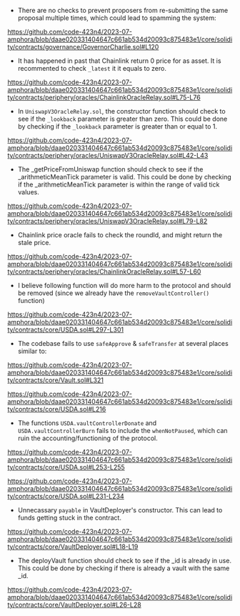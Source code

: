 
- There are no checks to prevent proposers from re-submitting the same proposal multiple times, which could lead to spamming the system:

https://github.com/code-423n4/2023-07-amphora/blob/daae020331404647c661ab534d20093c875483e1/core/solidity/contracts/governance/GovernorCharlie.sol#L120

- It has happened in past that Chainlink return 0 price for as asset. It is recommented to check `_latest` it it equals to zero.

https://github.com/code-423n4/2023-07-amphora/blob/daae020331404647c661ab534d20093c875483e1/core/solidity/contracts/periphery/oracles/ChainlinkOracleRelay.sol#L75-L76

- In `UniswapV3OracleRelay.sol`, the constructor function should check to see if the `_lookback` parameter is greater than zero. This could be done by checking if the `_lookback` parameter is greater than or equal to 1.

https://github.com/code-423n4/2023-07-amphora/blob/daae020331404647c661ab534d20093c875483e1/core/solidity/contracts/periphery/oracles/UniswapV3OracleRelay.sol#L42-L43

- The _getPriceFromUniswap function should check to see if the _arithmeticMeanTick parameter is valid. This could be done by checking if the _arithmeticMeanTick parameter is within the range of valid tick values.

https://github.com/code-423n4/2023-07-amphora/blob/daae020331404647c661ab534d20093c875483e1/core/solidity/contracts/periphery/oracles/UniswapV3OracleRelay.sol#L79-L82

- Chainlink price oracle fails to check the roundId, and might return the stale price.

https://github.com/code-423n4/2023-07-amphora/blob/daae020331404647c661ab534d20093c875483e1/core/solidity/contracts/periphery/oracles/ChainlinkOracleRelay.sol#L57-L60

- I believe following function will do more harm to the protocol and should be removed (since we already have the `removeVaultController()` function)

https://github.com/code-423n4/2023-07-amphora/blob/daae020331404647c661ab534d20093c875483e1/core/solidity/contracts/core/USDA.sol#L297-L301

- The codebase fails to use `safeApprove` & `safeTransfer` at several places similar to:

https://github.com/code-423n4/2023-07-amphora/blob/daae020331404647c661ab534d20093c875483e1/core/solidity/contracts/core/Vault.sol#L321

https://github.com/code-423n4/2023-07-amphora/blob/daae020331404647c661ab534d20093c875483e1/core/solidity/contracts/core/USDA.sol#L216

- The functions `USDA.vaultControllerDonate` and `USDA.vaultControllerBurn` fails to include the `whenNotPaused`, which can ruin the accounting/functioning of the protocol.

https://github.com/code-423n4/2023-07-amphora/blob/daae020331404647c661ab534d20093c875483e1/core/solidity/contracts/core/USDA.sol#L253-L255

https://github.com/code-423n4/2023-07-amphora/blob/daae020331404647c661ab534d20093c875483e1/core/solidity/contracts/core/USDA.sol#L231-L234

- Unnecassary `payable` in VaultDeployer's constructor. This can lead to funds getting stuck in the contract.

https://github.com/code-423n4/2023-07-amphora/blob/daae020331404647c661ab534d20093c875483e1/core/solidity/contracts/core/VaultDeployer.sol#L18-L19

- The deployVault function should check to see if the _id is already in use. This could be done by checking if there is already a vault with the same _id.

https://github.com/code-423n4/2023-07-amphora/blob/daae020331404647c661ab534d20093c875483e1/core/solidity/contracts/core/VaultDeployer.sol#L26-L28